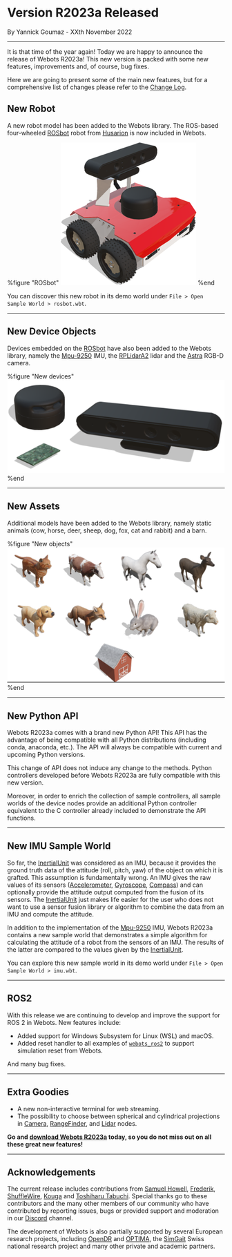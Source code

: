 # Version R2023a Released

<p id="publish-data">By Yannick Goumaz - XXth November 2022</p>

---

It is that time of the year again!
Today we are happy to announce the release of Webots R2023a!
This new version is packed with some new features, improvements and, of course, bug fixes.

Here we are going to present some of the main new features, but for a comprehensive list of changes please refer to the [Change Log](../reference/changelog-r2023.md).

## New Robot

A new robot model has been added to the Webots library. 
The ROS-based four-wheeled [ROSbot](../guide/rosbot.md) robot from [Husarion](https://husarion.com/) is now included in Webots.

%figure "ROSbot"
![Added Robots](images/rosbot.thumbnail.png)
%end

You can discover this new robot in its demo world under `File > Open Sample World > rosbot.wbt`.

---

## New Device Objects

Devices embedded on the [ROSbot](../guide/rosbot.md) have also been added to the Webots library, namely the [Mpu-9250](../guide/imu-sensors.md#mpu-9250) IMU, the [RPLidarA2](../guide/lidar-sensors.md#slamtec-rplidar-a2) lidar and the [Astra](../guide/range-finder-sensors.md#orbbec-astra) RGB-D camera.

%figure "New devices"
![Added Devices](images/devices_r2023a.thumbnail.png)
%end

---

## New Assets

Additional models have been added to the Webots library, namely static animals (cow, horse, deer, sheep, dog, fox, cat and rabbit) and a barn.

%figure "New objects"
![Added Assets](images/assets_r2023a.thumbnail.png)
%end

---

## New Python API

Webots R2023a comes with a brand new Python API! This API has the advantage of being compatible with all Python distributions (including conda, anaconda, etc.). 
The API will always be compatible with current and upcoming Python versions.

This change of API does not induce any change to the methods. 
Python controllers developed before Webots R2023a are fully compatible with this new version.

Moreover, in order to enrich the collection of sample controllers, all sample worlds of the device nodes provide an additional Python controller equivalent to the C controller already included to demonstrate the API functions.

---

## New IMU Sample World

So far, the [InertialUnit](../reference/inertialunit.md) was considered as an IMU, because it provides the ground truth data of the attitude (roll, pitch, yaw) of the object on which it is grafted. 
This assumption is fundamentally wrong.
An IMU gives the raw values of its sensors ([Accelerometer](../reference/accelerometer.md), [Gyroscope](../reference/gyro.md), [Compass](../reference/compass.md)) and can optionally provide the attitude output computed from the fusion of its sensors. 
The [InertialUnit](../reference/inertialunit.md) just makes life easier for the user who does not want to use a sensor fusion library or algorithm to combine the data from an IMU and compute the attitude.

In addition to the implementation of the [Mpu-9250](../guide/imu-sensors.md#mpu-9250) IMU, Webots R2023a contains a new sample world that demonstrates a simple algorithm for calculating the attitude of a robot from the sensors of an IMU.
The results of the latter are compared to the values given by the [InertialUnit](../reference/inertialunit.md).

You can explore this new sample world in its demo world under `File > Open Sample World > imu.wbt`.

---

## ROS2

With this release we are continuing to develop and improve the support for ROS 2 in Webots.
New features include:

- Added support for Windows Subsystem for Linux (WSL) and macOS.
- Added reset handler to all examples of [`webots_ros2`](https://github.com/cyberbotics/webots_ros2) to support simulation reset from Webots.

And many bug fixes.

---

## Extra Goodies

- A new non-interactive terminal for web streaming.
- The possibility to choose between spherical and cylindrical projections in [Camera](../reference/camera.md), [RangeFinder](../reference/rangefinder.md), and [Lidar](../reference/lidar.md) nodes.

**Go and [download Webots R2023a](https://cyberbotics.com/#download) today, so you do not miss out on all these great new features!**

---

## Acknowledgements

The current release includes contributions from [Samuel Howell](https://github.com/RugnirViking), [Frederik](https://github.com/TheMangalex), [ShuffleWire](https://github.com/ShuffleWire), [Kouga](https://github.com/tsubota-kouga) and [Toshiharu Tabuchi](https://github.com/toshiharutf).
Special thanks go to these contributors and the many other members of our community who have contributed by reporting issues, bugs or provided support and moderation in our [Discord](https://discord.com/invite/nTWbN9m) channel.

The development of Webots is also partially supported by several European research projects, including [OpenDR](https://opendr.eu) and [OPTIMA](https://optima-hpc.eu), the [SimGait](https://simgait.org) Swiss national research project and many other private and academic partners.

